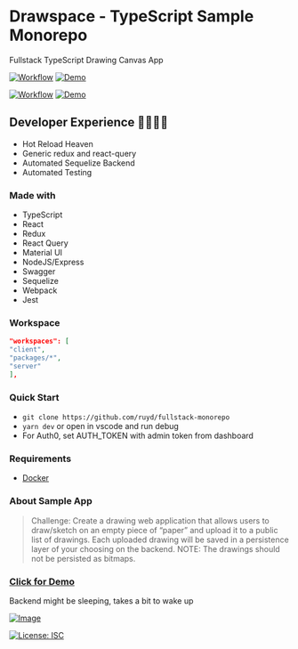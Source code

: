 # Drawspace - TypeScript Sample Monorepo

Fullstack TypeScript Drawing Canvas App

[![Workflow](https://github.com/ruyd/fullstack-monorepo/actions/workflows/deploy-client.yml/badge.svg)](https://github.com/ruyd/fullstack-monorepo/actions/workflows/deploy-client.yml)
[![Demo](https://img.shields.io/badge/Deployment-GITHUB%20PAGES-GREEN.svg)](https://ruyd.github.io/fullstack-monorepo)

[![Workflow](https://github.com/ruyd/fullstack-monorepo/actions/workflows/deploy-server.yml/badge.svg)](https://github.com/ruyd/fullstack-monorepo/actions/workflows/deploy-server.yml)
[![Demo](https://img.shields.io/badge/Deployment-HEROKU-GREEN.svg)](https://drawspace-api.herokuapp.com/docs)

## Developer Experience 🙌💕😎✨

- Hot Reload Heaven
- Generic redux and react-query
- Automated Sequelize Backend
- Automated Testing

### Made with

- TypeScript
- React
- Redux
- React Query
- Material UI
- NodeJS/Express
- Swagger
- Sequelize
- Webpack
- Jest
 
### Workspace

```json
"workspaces": [
"client",
"packages/*",
"server"
],
```

### Quick Start

- `git clone https://github.com/ruyd/fullstack-monorepo`
- `yarn dev` or open in vscode and run debug  
- For Auth0, set AUTH_TOKEN with admin token from dashboard

### Requirements
- [Docker](https://www.docker.com/) 
### About Sample App

> Challenge: Create a drawing web application that allows users to draw/sketch on an empty piece of “paper” and upload it to a public list of drawings.
> Each uploaded drawing will be saved in a persistence layer of your choosing on the backend.
> NOTE: The drawings should not be persisted as bitmaps.

### [Click for Demo](https://ruyd.github.io/fullstack-monorepo)

Backend might be sleeping, takes a bit to wake up

[![Image](https://raw.githubusercontent.com/ruyd/fullstack-monorepo/master/client/src/pages/Home/images/self.PNG)](https://ruyd.github.io/fullstack-monorepo/draw)

[![License: ISC](https://img.shields.io/badge/License-ISC-blue.svg)](https://opensource.org/licenses/ISC)
